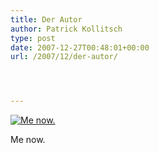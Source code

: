 ```yaml
---
title: Der Autor
author: Patrick Kollitsch
type: post
date: 2007-12-27T00:48:01+00:00
url: /2007/12/der-autor/




---
```

<div class="flickr">
  <a href="http://www.flickr.com/photos/schreibblogade/2141482766/" title="Me now."><img src="//farm3.static.flickr.com/2186/2141482766_66274217b0.jpg" alt="Me now." /></a></p> 
  
  <p>
    Me now.
  </p>
</div>
